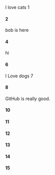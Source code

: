 I love cats 1
#### 2
bob is here
#### 4
hi
#### 6
I Love dogs 7
#### 8
GitHub is really good.
#### 10
#### 11
#### 12
#### 13
#### 14
#### 15
